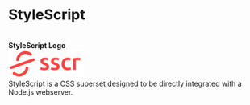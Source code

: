<h1>StyleScript</h1>

<br>
<strong>StyleScript Logo</strong><br>
<img src="/icons/stylescript-logo-full.png" width="150">
<br>

<div>StyleScript is a CSS superset designed to be directly integrated with a Node.js webserver.</div>
